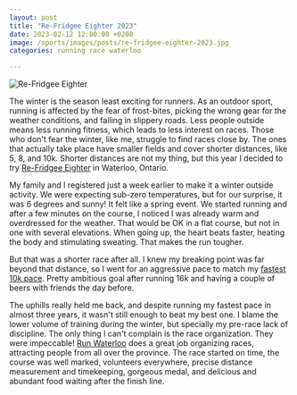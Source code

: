 ```yaml
---
layout: post
title: "Re-Fridgee Eighter 2023"
date: 2023-02-12 12:00:00 +0200
image: /sports/images/posts/re-fridgee-eighter-2023.jpg
categories: running race waterloo

---
```


![Re-Fridgee Eighter](/sports/images/posts/re-fridgee-eighter-2023.jpg)

The winter is the season least exciting for runners. As an outdoor sport, running is affected by the fear of frost-bites, picking the wrong gear for the weather conditions, and falling in slippery roads. Less people outside means less running fitness, which leads to less interest on races. Those who don't fear the winter, like me, struggle to find races close by. The ones that actually take place have smaller fields and cover shorter distances, like 5, 8, and 10k. Shorter distances are not my thing, but this year I decided to try [Re-Fridgee Eighter](https://runwaterloo.com/re-fridgee-eighter/) in Waterloo, Ontario.  

<!-- more -->

My family and I registered just a week earlier to make it a winter outside activity. We were expecting sub-zero temperatures, but for our surprise, it was 6 degrees and sunny! It felt like a spring event. We started running and after a few minutes on the course, I noticed I was already warm and overdressed for the weather. That would be OK in a flat course, but not in one with several elevations. When going up, the heart beats faster, heating the body and stimulating sweating. That makes the run tougher.

But that was a shorter race after all. I knew my breaking point was far beyond that distance, so I went for an aggressive pace to match my [fastest 10k pace](/sports/2019/03/achilles-st-patrick-day.html). Pretty ambitious goal after running 16k and having a couple of beers with friends the day before.

The uphills really held me back, and despite running my fastest pace in almost three years, it wasn't still enough to beat my best one. I blame the lower volume of training during the winter, but specially my pre-race lack of discipline. The only thing I can't complain is the race organization. They were impeccable! [Run Waterloo](https://runwaterloo.com) does a great job organizing races, attracting people from all over the province. The race started on time, the course was well marked, volunteers everywhere, precise distance measurement and timekeeping, gorgeous medal, and delicious and abundant food waiting after the finish line.
